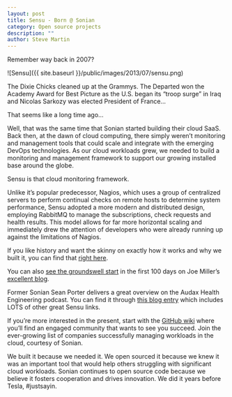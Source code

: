 ```yaml
---
layout: post
title: Sensu - Born @ Sonian
category: Open source projects
description: ""
author: Steve Martin
---
```


Remember way back in 2007?

![Sensu]({{ site.baseurl }}/public/images/2013/07/sensu.png)

The Dixie Chicks cleaned up at the Grammys. The Departed won the
Academy Award for Best Picture as the U.S. began its “troop surge” in
Iraq and Nicolas Sarkozy was elected President of France…

That seems like a long time ago…

Well, that was the same time that Sonian started building their cloud
SaaS.  Back then, at the dawn of cloud computing, there simply weren’t
monitoring and management tools that could scale and integrate with
the emerging DevOps technologies.  As our cloud workloads grew, we
needed to build a monitoring and management framework to support our
growing installed base around the globe.

Sensu is that cloud monitoring framework.

Unlike it’s popular predecessor, Nagios, which uses a group of
centralized servers to perform continual checks on remote hosts to
determine system performance, Sensu adopted a more modern and
distributed design, employing RabbitMQ to manage the subscriptions,
check requests and health results. This model allows for far more
horizontal scaling and immediately drew the attention of developers
who were already running up against the limitations of Nagios.

If you like history and want the skinny on exactly how it works and
why we built it, you can find that
[right here](http://www.sonian.com/sensu-a-monitoring-framework/).

You can also
[see the groundswell start](http://sonian.com/the-sensation-of-sensu/)
in the first 100 days on Joe Miller’s
[excellent blog](http://www.joemiller.me/2012/01/19/getting-started-with-the-sensu-monitoring-framework/).

Former Sonian Sean Porter delivers a great overview on the Audax
Health Engineering podcast.  You can find it through
[this blog entry](http://www.audaxhealth.com/wp/company-news/cloud-monitoring-a-conversation-with-sean-porter-on-sensu/)
which includes LOTS of other great Sensu links.

If you’re more interested in the present, start with the
[GitHub wiki](https://github.com/sensu/sensu) where you’ll find an
engaged community that wants to see you succeed. Join the ever-growing
list of companies successfully managing workloads in the cloud,
courtesy of Sonian.

We built it because we needed it.  We open sourced it because we knew
it was an important tool that would help others struggling with
significant cloud workloads.  Sonian continues to open source code
because we believe it fosters cooperation and drives innovation. We
did it years before Tesla, #justsayin.
